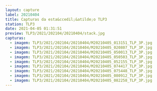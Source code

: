 ```yaml
---
layout: capture
label: 20210404
title: Capturas da esta&ccedil;&atilde;o TLP3
station: TLP3
date: 2021-04-05 01:31:51
preview: TLP3/2021/202104/20210404/stack.jpg
capturas:
  - imagem: TLP3/2021/202104/20210404/M20210405_013151_TLP_3P.jpg
  - imagem: TLP3/2021/202104/20210404/M20210405_020807_TLP_3P.jpg
  - imagem: TLP3/2021/202104/20210404/M20210405_050013_TLP_3P.jpg
  - imagem: TLP3/2021/202104/20210404/M20210405_050503_TLP_3P.jpg
  - imagem: TLP3/2021/202104/20210404/M20210405_052155_TLP_3P.jpg
  - imagem: TLP3/2021/202104/20210404/M20210405_074417_TLP_3P.jpg
  - imagem: TLP3/2021/202104/20210404/M20210405_075448_TLP_3P.jpg
  - imagem: TLP3/2021/202104/20210404/M20210405_080912_TLP_3P.jpg
  - imagem: TLP3/2021/202104/20210404/M20210405_082258_TLP_3P.jpg
---
```

